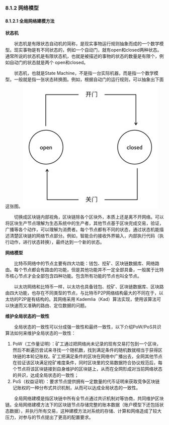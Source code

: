 ### 8.1.2 网络模型
#### 8.1.2.1 全局网络建模方法

**状态机**

&emsp;&emsp;状态机是有限状态自动机的简称，是现实事物运行规则抽象而成的一个数学模型。现实事物是有不同状态的，例如一个自动门，就有open和closed两种状态。通常所说的状态机是有限状态机，也就是被描述的事物的状态的数量是有限个，例如自动门的状态就是两个 open和closed。

&emsp;&emsp;状态机，也就是State Machine，不是指一台实际机器，而是指一个数学模型。一般就是指一张状态转换图。例如，根据自动门的运行规则，可以抽象出下面这张图。![08121128-1.png](./figures/08121128-1.png)

&emsp;&emsp;切换成区块链内部视角，区块链除各个区块外，本质上还是离不开网络。可以将区块生产节点理解为生态系统中的生产者，其他节点基于区块完成交易，验证，广播等各个动作，可以理解为消费者。每个节点都有不同的状态，通过状态机能描述清楚区块链的网络节点部分。例如，智能合约接收外界输入，内部执行代码（执行动作，进行状态转换），最终达到一个新的状态。

**网络模型**

&emsp;&emsp;比特币网络中的节点主要有四大功能：钱包、挖矿、区块链数据库、网络路由。每个节点都会有路由的功能，但是其他功能并不一定全部具备，一般属于比特币核心节点才会全部包含四种功能。包含所有功能的节点也叫全节点。

&emsp;&emsp;以太坊网络和比特币一样，以太坊也具备钱包、挖矿、区块链数据库、区块路由四大功能，也存在不同类型的节点，与比特币P2P网络结构最大的不同在于，以太坊的P2P是有结构的。其网络采用 Kademlia（Kad）算法实现，使用该算法可以快速而又准确的路由、定位数据的问题。

**维护全局状态的一致性**

&emsp;&emsp;全局状态的一致性可以分成强一致性和最终一致性，以下介绍PoW/PoS共识算法如何来维护全局状态的一致性：
1. PoW（工作量证明）：矿工通过把网络尚未记录的现有交易打包到一个区块，然后不断遍历尝试来寻找一个随机数，找到满足条件的随机数就相当于获得区块链的本轮记账权。矿工把满足条件的区块在网络中广播出去，全网其他节点在验证该区块满足挖矿难度条件，同时区块里的交易数据符合协议规范后，每个节点将该区块链接到自身维护的区块链上，从而在全网形成对当前网络状态的共识，达成全局状态的一致性；
2. PoS（权益证明）：要求节点提供拥有一定数量的代币证明来获取竞争区块链记账权的一种分布式共识机制，从而可以达成全局状态的一致性。

&emsp;&emsp;全局网络建模是指区块链中所有全节点通过共识机制对等协商，共同维护区块链。全局网络建模方法下的区块链节点存储完整的账本数据（账户模型下还包括状态数据），并执行所有交易，这种建模方法对系统的存储、计算和网络造成了较大压力，对参与的节点提出了更高的配置要求。
